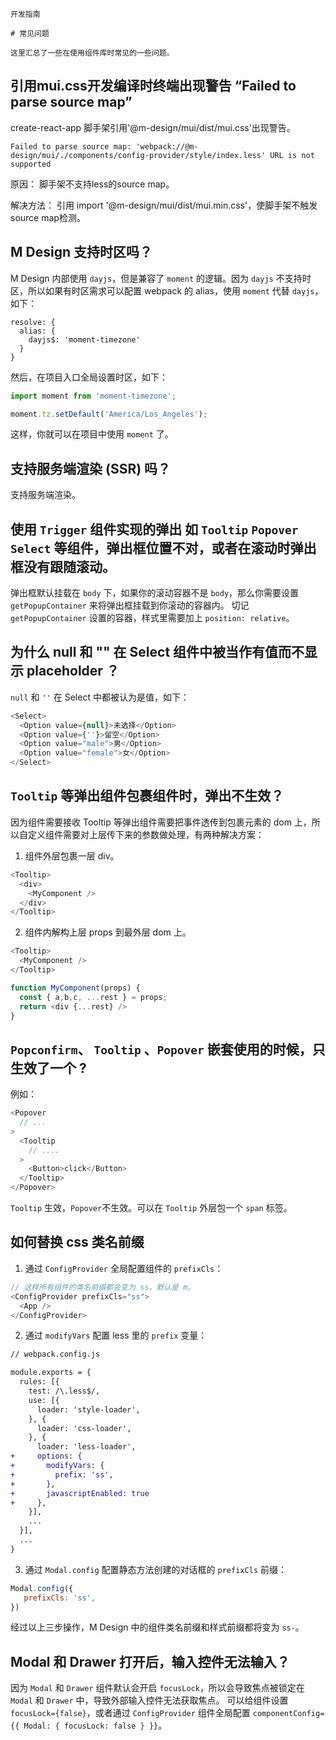 `````
开发指南

# 常见问题

这里汇总了一些在使用组件库时常见的一些问题。
`````

## 引用mui.css开发编译时终端出现警告 “Failed to parse source map”

create-react-app 脚手架引用'@m-design/mui/dist/mui.css'出现警告。

```
Failed to parse source map: 'webpack://@m-design/mui/./components/config-provider/style/index.less' URL is not supported
```

原因：
脚手架不支持less的source map。

解决方法：
引用 import '@m-design/mui/dist/mui.min.css'，使脚手架不触发source map检测。




## M Design 支持时区吗？

M Design 内部使用 `dayjs`，但是兼容了 `moment` 的逻辑。因为 `dayjs` 不支持时区，所以如果有时区需求可以配置 webpack 的 alias，使用 `moment` 代替 `dayjs`，如下：

```
resolve: {
  alias: {
    dayjs$: 'moment-timezone'
  }
}
```

然后，在项目入口全局设置时区，如下：

```js
import moment from 'moment-timezone';

moment.tz.setDefault('America/Los_Angeles');
```

这样，你就可以在项目中使用 `moment` 了。

## 支持服务端渲染 (SSR) 吗？

支持服务端渲染。

## 使用 `Trigger` 组件实现的弹出 如 `Tooltip` `Popover` `Select` 等组件，弹出框位置不对，或者在滚动时弹出框没有跟随滚动。

弹出框默认挂载在 `body` 下，如果你的滚动容器不是 `body`，那么你需要设置 `getPopupContainer` 来将弹出框挂载到你滚动的容器内。
切记 `getPopupContainer` 设置的容器，样式里需要加上 `position: relative`。

## 为什么 null 和 "" 在 Select 组件中被当作有值而不显示 placeholder ？

`null` 和 `''` 在 Select 中都被认为是值，如下：

```js
<Select>
  <Option value={null}>未选择</Option>
  <Option value={''}>留空</Option>
  <Option value="male">男</Option>
  <Option value="female">女</Option>
</Select>
```

## `Tooltip` 等弹出组件包裹组件时，弹出不生效？

因为组件需要接收 Tooltip 等弹出组件需要把事件透传到包裹元素的 dom 上，所以自定义组件需要对上层传下来的参数做处理，有两种解决方案：

1. 组件外层包裹一层 div。

```js
<Tooltip>
  <div>
    <MyComponent />
  </div>
</Tooltip>
```

2. 组件内解构上层 props 到最外层 dom 上。

```js
<Tooltip>
  <MyComponent />
</Tooltip>

function MyComponent(props) {
  const { a,b,c, ...rest } = props;
  return <div {...rest} />
}
```

## `Popconfirm`、 `Tooltip` 、`Popover` 嵌套使用的时候，只生效了一个 ?

例如：
```js
<Popover
  // ...
>
  <Tooltip
    // ....
  >
    <Button>click</Button>
  </Tooltip>
</Popover>
```
`Tooltip` 生效，`Popover`不生效。可以在 `Tooltip` 外层包一个 `span` 标签。


## 如何替换 css 类名前缀

1. 通过 `ConfigProvider` 全局配置组件的 `prefixCls`：

```js
// 这样所有组件的类名前缀都会变为 ss，默认是 m。
<ConfigProvider prefixCls="ss">
  <App />
</ConfigProvider>
```

2. 通过 `modifyVars` 配置 less 里的 `prefix` 变量：

```diff
// webpack.config.js

module.exports = {
  rules: [{
    test: /\.less$/,
    use: [{
      loader: 'style-loader',
    }, {
      loader: 'css-loader',
    }, {
      loader: 'less-loader',
+     options: {
+       modifyVars: {
+         prefix: 'ss',
+       },
+       javascriptEnabled: true
+     },
    }],
    ...
  }],
  ...
}
```

3. 通过 `Modal.config` 配置静态方法创建的对话框的 `prefixCls` 前缀：

```js
Modal.config({
   prefixCls: 'ss',
})
```

经过以上三步操作，M Design 中的组件类名前缀和样式前缀都将变为 `ss-`。

## Modal 和 Drawer 打开后，输入控件无法输入？

因为 `Modal` 和 `Drawer` 组件默认会开启 `focusLock`，所以会导致焦点被锁定在 `Modal` 和 `Drawer` 中，导致外部输入控件无法获取焦点。
可以给组件设置 `focusLock={false}`，或者通过 `ConfigProvider` 组件全局配置 `componentConfig={{ Modal: { focusLock: false } }}`。
